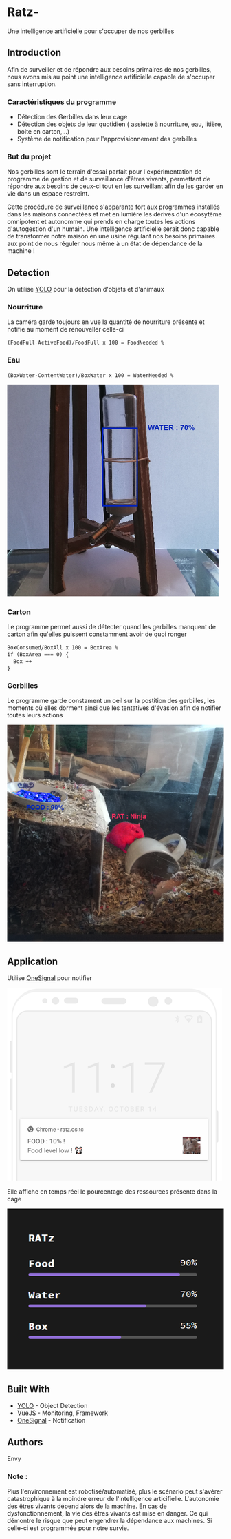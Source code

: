 # Ratz-

Une intelligence artificielle pour s'occuper de nos gerbilles

## Introduction

Afin de surveiller et de répondre aux besoins primaires de nos gerbilles, nous avons mis au point une intelligence artificielle capable de s'occuper sans interruption.

### Caractéristiques du programme

* Détection des Gerbilles dans leur cage
* Détection des objets de leur quotidien ( assiette à nourriture, eau, litière, boite en carton,...)
* Système de notification pour l'approvisionnement des gerbilles

### But du projet

Nos gerbilles sont le terrain d'essai parfait pour l'expérimentation de programme de gestion et de surveillance d'êtres vivants, permettant de répondre aux besoins de ceux-ci tout en les surveillant afin de les garder en vie dans un espace restreint.

Cette procédure de surveillance s'apparante fort aux programmes installés dans les maisons connectées et met en lumière les dérives d'un écosytème omnipotent et autonomme qui prends en charge toutes les actions d'autogestion d'un humain. 
Une intelligence artificielle serait donc capable de transformer notre maison en une usine régulant nos besoins primaires aux point de nous réguler nous même à un état de dépendance de la machine !

## Detection

On utilise [YOLO](https://pjreddie.com/darknet/yolo/) pour la détection d'objets et d'animaux

### Nourriture

La caméra garde toujours en vue la quantité de nourriture présente et notifie au moment de renouveller celle-ci

```
(FoodFull-ActiveFood)/FoodFull x 100 = FoodNeeded %
```

### Eau

```
(BoxWater-ContentWater)/BoxWater x 100 = WaterNeeded %
```
![Alt text](assets/RAT13.png?raw=true "Title")

### Carton

Le programme permet aussi de détecter quand les gerbilles manquent de carton afin qu'elles puissent constamment avoir de quoi ronger

```
BoxConsumed/BoxAll x 100 = BoxArea % 
if (BoxArea === 0) {
  Box ++
}
```


### Gerbilles

Le programme garde constament un oeil sur la postition des gerbilles, les moments où elles dorment ainsi que les tentatives d'évasion afin de notifier toutes leurs actions

![Alt text](assets/RAT12.png?raw=true "Title")

## Application
Utilise [OneSignal](https://documentation.onesignal.com/) pour notifier 

![Alt text](assets/notification.png?raw=true "Title")

Elle affiche en temps réel le pourcentage des ressources présente dans la cage 

![Alt text](assets/app.png?raw=true "Title")


## Built With

* [YOLO](https://pjreddie.com/darknet/yolo/) - Object Detection
* [VueJS](https://vuejs.org/v2/guide/) - Monitoring, Framework
* [OneSignal](https://documentation.onesignal.com/) - Notification


## Authors

Envy

### Note :
Plus l'environnement est robotisé/automatisé, plus le scénario peut s'avérer catastrophique à la moindre erreur de l'intelligence articifielle. L'autonomie des êtres vivants dépend alors de la machine.
En cas de dysfonctionnement, la vie des êtres vivants est mise en danger.
Ce qui démontre le risque que peut engendrer la dépendance aux machines. Si celle-ci est programmée pour notre survie.
